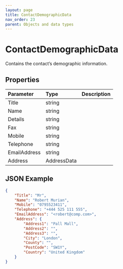 ```yaml
---
layout: page
title: ContactDemographicData
nav_order: 23
parent: Objects and data types
---
```


# ContactDemographicData

Contains the contact’s demographic information.

## Properties

| Parameter | Type   | Description                                                 |
|:----------|:-------|:------------------------------------------------------------|
| Title | string |     |
| Name | string |     |
| Details | string |     |
| Fax | string |     |
| Mobile | string |     |
| Telephone | string |     |
| EmailAddress | string |     |
| Address | AddressData |     |

## JSON Example

```json
{
    "Title": "Mr",
    "Name": "Robert Murian",
    "Mobile": "0795523411",
    "Telephone": "+444 525 111 555",
    "EmailAddress": "<robert@comp.com>",
    "Address": {
        "Address1": "Pall Mall",
        "Address2": "",
        "Address3": "",
        "City": "London",
        "County": "",
        "PostCode": "SW1Y",
        "Country": "United Kingdom"
    }
}
```

